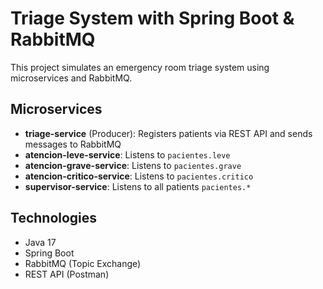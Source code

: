 # Triage System with Spring Boot & RabbitMQ

This project simulates an emergency room triage system using microservices and RabbitMQ.

## Microservices

- **triage-service** (Producer): Registers patients via REST API and sends messages to RabbitMQ
- **atencion-leve-service**: Listens to `pacientes.leve`
- **atencion-grave-service**: Listens to `pacientes.grave`
- **atencion-critico-service**: Listens to `pacientes.critico`
- **supervisor-service**: Listens to all patients `pacientes.*`

## Technologies

- Java 17
- Spring Boot
- RabbitMQ (Topic Exchange)
- REST API (Postman)
